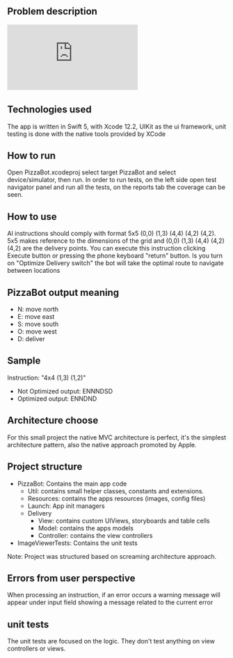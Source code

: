 ## Problem description
![Click here](https://github.com/Joule87/Media/blob/master/PizzaBot/Slice_Code_Challenge.pdf)

## Technologies used
The app is written in Swift 5, with Xcode 12.2, UIKit as the ui framework, unit testing is done with the native tools provided by XCode

## How to run
Open PizzaBot.xcodeproj select target PizzaBot and select device/simulator, then run.
In order to run tests, on the left side open test navigator panel and run all the tests, on the reports tab the coverage can be seen.

## How to use
Al instructions should comply with format 5x5 (0,0) (1,3) (4,4) (4,2) (4,2). 5x5 makes reference to the dimensions of the grid and (0,0) (1,3) (4,4) (4,2) (4,2) are the delivery points.
You can execute this instruction clicking Execute button or pressing the phone keyboard "return" button. Is you turn on "Optimize Delivery switch" the bot will take the optimal route to navigate between locations

## PizzaBot output meaning
* N: move north
* E: move east
* S: move south
* O: move west
* D: deliver

## Sample
Instruction: "4x4 (1,3) (1,2)"
* Not Optimized output: ENNNDSD
* Optimized output: ENNDND

## Architecture choose
For this small project the native MVC architecture is perfect, it's the simplest architecture pattern, also the native approach promoted by Apple.

## Project structure 
* PizzaBot: Contains the main app code
    * Util: contains small helper classes, constants and extensions.
    * Resources: contains the apps resources (images, config files)
    * Launch: App init managers
    *  Delivery
        * View: contains custom UIViews, storyboards and table cells
        * Model: contains the apps models
        * Controller: contains the view controllers
* ImageViewerTests: Contains the unit tests

Note: Project was structured based on screaming architecture approach.

## Errors from user perspective
When processing an instruction, if an error occurs a warning message will appear under input field showing a message related to the current error

## unit tests
The unit tests are focused on the logic. They don't test anything on view controllers or views.
